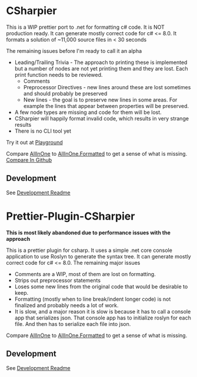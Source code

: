 # CSharpier
This is a WIP prettier port to .net for formatting c# code. It is NOT production ready.
It can generate mostly correct code for c# <= 8.0.
It formats a solution of ~11,000 source files in < 30 seconds

The remaining issues before I'm ready to call it an alpha
- Leading/Trailing Trivia - The approach to printing these is implemented but a number of nodes are not yet printing them and they are lost. Each print function needs to be reviewed.
  - Comments
  - Preprocessor Directives - new lines around these are lost sometimes and should probably be preserved
  - New lines - the goal is to preserve new lines in some areas. For example the lines that appear between properties will be preserved.
- A few node types are missing and code for them will be lost.
- CSharpier will happily format invalid code, which results in very strange results
- There is no CLI tool yet

Try it out at [Playground](https://csharpier.bnt-studios.com)

Compare [AllInOne](./CSharpier/CSharpier.Tests/Samples/AllInOne.cst) to [AllInOne.Formatted](./CSharpier/CSharpier.Tests/prettier-plugin-csharpier/Samples/AllInOne.Formatted.cs) to get a sense of what is missing. [Compare In Github](https://github.com/belav/csharpier/compare/master...progress)

## Development
See [Development Readme](./CSharpier/README.md)

# Prettier-Plugin-CSharpier

**This is most likely abandoned due to performance issues with the approach**

This is a prettier plugin for csharp. It uses a simple .net core console application to use Roslyn to generate the syntax tree. 
It can generate mostly correct code for c# <= 8.0. The remaining major issues
- Comments are a WIP, most of them are lost on formatting.
- Strips out preprocessor statements
- Loses some new lines from the original code that would be desirable to keep.
- Formatting (mostly when to line break/indent longer code) is not finalized and probably needs a lot of work.
- It is slow, and a major reason it is slow is because it has to call a console app that serializes json. That console app has to initialize roslyn for each file. And then has to serialize each file into json.

Compare [AllInOne](./prettier-plugin-csharpier/Samples/AllInOne.cs) to [AllInOne.Formatted](./prettier-plugin-csharpier/Samples/AllInOne.Formatted.cs) to get a sense of what is missing.

## Development
See [Development Readme](./prettier-plugin-csharpier/README.md)
